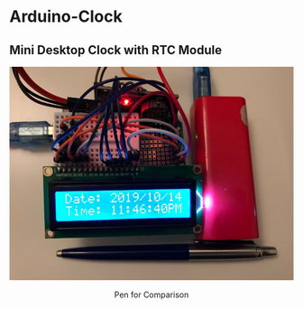 # Arduino-Clock

## Mini Desktop Clock with RTC Module

![Clock Prototype](https://github.com/Felix-Suen/Arduino-Clock/blob/master/Arduino_Clock.JPG)
<p align="center"> Pen for Comparison </p>

